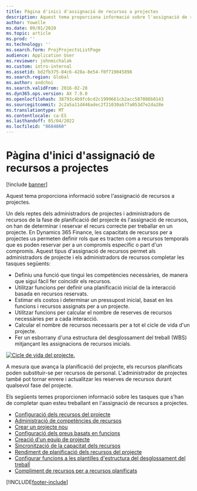 ```yaml
---
title: Pàgina d'inici d'assignació de recursos a projectes
description: Aquest tema proporciona informació sobre l'assignació de recursos a projectes.
author: Yowelle
ms.date: 09/01/2020
ms.topic: article
ms.prod: ''
ms.technology: ''
ms.search.form: ProjProjectsListPage
audience: Application User
ms.reviewer: johnmichalak
ms.custom: intro-internal
ms.assetid: bd2fb375-84c6-428a-8e54-f0f719045898
ms.search.region: Global
ms.author: andchoi
ms.search.validFrom: 2016-02-28
ms.dyn365.ops.version: AX 7.0.0
ms.openlocfilehash: 38793c4b9fc6cd2c1999661cb2acc587086b0143
ms.sourcegitcommit: 2c2a5a11d446adec2f21030ab77a053d7e2da28e
ms.translationtype: MT
ms.contentlocale: ca-ES
ms.lasthandoff: 05/04/2022
ms.locfileid: "8684860"
---
```

# <a name="project-resourcing-home-page"></a>Pàgina d'inici d'assignació de recursos a projectes

[!include [banner](../includes/banner.md)]

Aquest tema proporciona informació sobre l'assignació de recursos a projectes.

Un dels reptes dels administradors de projectes i administradors de recursos de la fase de planificació del projecte és l'assignació de recursos, on han de determinar i reservar el recurs correcte per treballar en un projecte. En Dynamics 365 Finance, les capacitats de recursos per a projectes us permeten definir rols que es tracten com a recursos temporals que es poden reservar per a un compromís específic o part d'un compromís. Aquest tipus d'assignació de recursos permet als administradors de projecte i els administradors de recursos completar les tasques següents:

- Definiu una funció que tingui les competències necessàries, de manera que sigui fàcil fer coincidir els recursos.
- Utilitzar funcions per definir una planificació inicial de la interacció basada en recursos reservats.
- Estimar els costos i determinar un pressupost inicial, basat en les funcions i recursos assignats per a un projecte.
- Utilitzar funcions per calcular el nombre de reserves de recursos necessàries per a cada interacció.
- Calcular el nombre de recursos necessaris per a tot el cicle de vida d'un projecte.
- Fer un esborrany d'una estructura del desglossament del treball (WBS) mitjançant les assignacions de recursos inicials.

[![Cicle de vida del projecte.](./media/projectresourcing02-1024x812.jpg)](./media/projectresourcing02.jpg)

A mesura que avança la planificació del projecte, els recursos planificats poden substituir-se per recursos de personal. L'administrador de projectes també pot tornar enrere i actualitzar les reserves de recursos durant qualsevol fase del projecte.

Els següents temes proporcionen informació sobre les tasques que s'han de completar quan esteu treballant en l'assignació de recursos a projectes.

- [Configuració dels recursos del projecte](set-up-project-resources.md)
- [Administració de competències de recursos](manage-resource-competencies.md)
- [Crear un projecte nou](create-new-project.md)
- [Configuració dels preus basats en funcions](set-up-role-based-pricing.md)
- [Creació d'un equip de projecte](create-project-team.md)
- [Sincronització de la capacitat dels recursos](synchronize-resource-capacity.md)
- [Rendiment de planificació dels recursos del projecte](project-scheduling-performance.md)
- [Configurar funcions a les plantilles d'estructura del desglossament del treball](set-up-roles-wbs-template.md)
- [Compliment de recursos per a recursos planificats](resource-fulfillment-planned-resources.md)


[!INCLUDE[footer-include](../includes/footer-banner.md)]